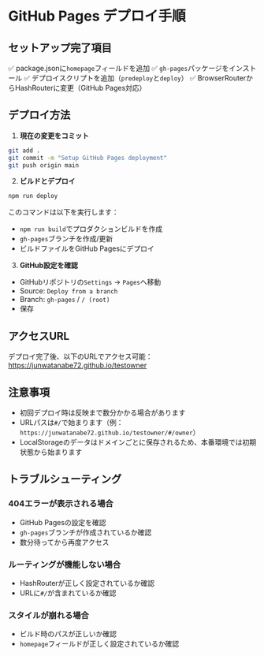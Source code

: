 # GitHub Pages デプロイ手順

## セットアップ完了項目

✅ package.jsonに`homepage`フィールドを追加
✅ `gh-pages`パッケージをインストール
✅ デプロイスクリプトを追加（`predeploy`と`deploy`）
✅ BrowserRouterからHashRouterに変更（GitHub Pages対応）

## デプロイ方法

1. **現在の変更をコミット**
```bash
git add .
git commit -m "Setup GitHub Pages deployment"
git push origin main
```

2. **ビルドとデプロイ**
```bash
npm run deploy
```

このコマンドは以下を実行します：
- `npm run build`でプロダクションビルドを作成
- `gh-pages`ブランチを作成/更新
- ビルドファイルをGitHub Pagesにデプロイ

3. **GitHub設定を確認**
- GitHubリポジトリの`Settings` → `Pages`へ移動
- Source: `Deploy from a branch`
- Branch: `gh-pages` / `/ (root)`
- 保存

## アクセスURL

デプロイ完了後、以下のURLでアクセス可能：
https://junwatanabe72.github.io/testowner

## 注意事項

- 初回デプロイ時は反映まで数分かかる場合があります
- URLパスは`#/`で始まります（例：`https://junwatanabe72.github.io/testowner/#/owner`）
- LocalStorageのデータはドメインごとに保存されるため、本番環境では初期状態から始まります

## トラブルシューティング

### 404エラーが表示される場合
- GitHub Pagesの設定を確認
- `gh-pages`ブランチが作成されているか確認
- 数分待ってから再度アクセス

### ルーティングが機能しない場合
- HashRouterが正しく設定されているか確認
- URLに`#/`が含まれているか確認

### スタイルが崩れる場合
- ビルド時のパスが正しいか確認
- `homepage`フィールドが正しく設定されているか確認